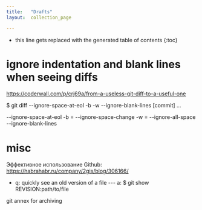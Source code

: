 ```yaml
---
title:   "Drafts"
layout:  collection_page

---
```


* this line gets replaced with the generated table of contents
{:toc}

# ignore indentation and blank lines when seeing diffs

<https://coderwall.com/p/crj69a/from-a-useless-git-diff-to-a-useful-one>

$ git diff --ignore-space-at-eol -b -w --ignore-blank-lines [commit] ...

--ignore-space-at-eol
-b = --ignore-space-change
-w = --ignore-all-space
--ignore-blank-lines

# misc

Эффективное использование Github: <https://habrahabr.ru/company/2gis/blog/306166/>

- q: quickly see an old version of a file --- a: $ git show REVISION:path/to/file

git annex for archiving
